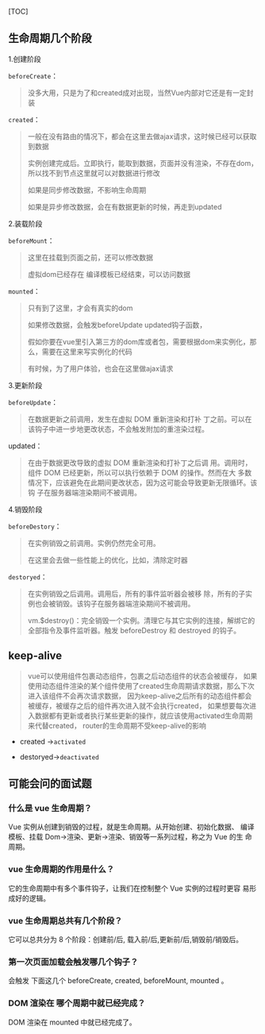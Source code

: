 [TOC]


## 生命周期几个阶段

1.创建阶段

`beforeCreate`：

 > 没多大用，只是为了和created成对出现，当然Vue内部对它还是有一定封装

`created`：
 
> 一般在没有路由的情况下，都会在这里去做ajax请求，这时候已经可以获取到数据
> 
> 实例创建完成后。立即执行，能取到数据，页面并没有渲染，不存在dom，所以找不到节点这里就可以对数据进行修改
>
> 如果是同步修改数据，不影响生命周期
>
> 如果是异步修改数据，会在有数据更新的时候，再走到updated

2.装载阶段

`beforeMount`：

> 这里在挂载到页面之前，还可以修改数据
> 
> 虚拟dom已经存在 编译模板已经结束，可以访问数据

`mounted`：
 
> 只有到了这里，才会有真实的dom
>
> 如果修改数据，会触发beforeUpdate updated钩子函数，
> 
> 假如你要在vue里引入第三方的dom库或者包，需要根据dom来实例化，那么，需要在这里来写实例化的代码
> 
> 有时候，为了用户体验，也会在这里做ajax请求

3.更新阶段

`beforeUpdate`：
 
> 在数据更新之前调用，发生在虚拟 DOM 重新渲染和打补
丁之前。可以在该钩子中进一步地更改状态，不会触发附加的重渲染过程。

 updated：
 
> 在由于数据更改导致的虚拟 DOM 重新渲染和打补丁之后调
用。调用时，组件 DOM 已经更新，所以可以执行依赖于 DOM 的操作。然而在大
多数情况下，应该避免在此期间更改状态，因为这可能会导致更新无限循环。该钩
子在服务器端渲染期间不被调用。

4.销毁阶段

`beforeDestory`：

> 在实例销毁之前调用。实例仍然完全可用。
> 
> 在这里会去做一些性能上的优化，比如，清除定时器
> 
`destoryed`：

>  在实例销毁之后调用。调用后，所有的事件监听器会被移
除，所有的子实例也会被销毁。该钩子在服务器端渲染期间不被调用。
>
> vm.$destroy()：完全销毁一个实例。清理它与其它实例的连接，解绑它的全部指令及事件监听器。触发 beforeDestroy 和 destroyed 的钩子。

## keep-alive

> vue可以使用<keep-alive></keep-alive>组件包裹动态组件，包裹之后动态组件的状态会被缓存，
如果使用动态组件渲染的某个组件使用了created生命周期请求数据，那么下次进入该组件不会再次请求数据，
因为keep-alive之后所有的动态组件都会被缓存，被缓存之后的组件再次进入就不会执行created，
如果想要每次进入数据都有更新或者执行某些更新的操作，就应该使用activated生命周期来代替created，
router的生命周期不受keep-alive的影响

* created ->`activated`

* destoryed->`deactivated`

## 可能会问的面试题

### 什么是 vue 生命周期？

Vue 实例从创建到销毁的过程，就是生命周期。从开始创建、初始化数据、
编译模板、挂载 Dom→渲染、更新→渲染、销毁等一系列过程，称之为 Vue 的生
命周期。

### vue 生命周期的作用是什么？

它的生命周期中有多个事件钩子，让我们在控制整个 Vue 实例的过程时更容
易形成好的逻辑。

### vue 生命周期总共有几个阶段？

它可以总共分为 8 个阶段：创建前/后, 载入前/后,更新前/后,销毁前/销毁后。

### 第一次页面加载会触发哪几个钩子？

会触发 下面这几个 beforeCreate, created, beforeMount, mounted 。

### DOM 渲染在 哪个周期中就已经完成？

DOM 渲染在 mounted 中就已经完成了。